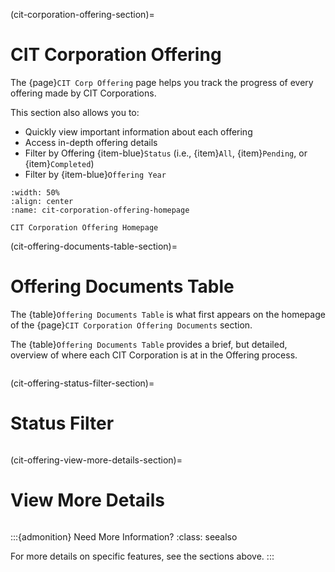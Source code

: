 (cit-corporation-offering-section)=

# CIT Corporation Offering

The {page}`CIT Corp Offering` page helps you track the progress of every offering made by CIT Corporations.

This section also allows you to:

- Quickly view important information about each offering
- Access in-depth offering details
- Filter by Offering {item-blue}`Status` (i.e., {item}`All`, {item}`Pending`, or {item}`Completed`)
- Filter by {item-blue}`Offering Year`

```{lazyfigure}  ../../_static/solo_app/Document/CITCorpOffering/cit-corporation-offering-homepage-table.webp
:width: 50%
:align: center
:name: cit-corporation-offering-homepage

CIT Corporation Offering Homepage
```

(cit-offering-documents-table-section)=

# Offering Documents Table

The {table}`Offering Documents Table` is what first appears on the homepage of the {page}`CIT Corporation Offering Documents` section.

The {table}`Offering Documents Table` provides a brief, but detailed, overview of where each CIT Corporation is at in the Offering process.

```{include} sections/cit-offering-table-columns-explained.md
```

(cit-offering-status-filter-section)=

# Status Filter

```{include} sections/cit-offering-status-filter.md
```

(cit-offering-view-more-details-section)=

# View More Details

```{include} sections/cit-offering-view-more-details.md
```

:::{admonition} Need More Information?
:class: seealso

For more details on specific features, see the sections above.
:::